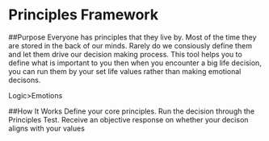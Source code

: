 # Principles Framework

##Purpose
Everyone has principles that they live by. Most of the time they are stored in the back of our minds. Rarely do we consiously define them and let them drive our decision making process. This tool helps you to define what is important to you then when you encounter a big life decision, you can run them by your set life values rather than making emotional decisons.

Logic>Emotions

##How It Works
Define your core principles.
Run the decision through the Principles Test.
Receive an objective response on whether your decison aligns with your values

